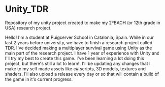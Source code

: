 # Unity_TDR
Repository of my unity project created to make my 2ºBACH (or 12th grade in USA) research project. 

Hello! I'm a student at Puigcerver School in Catalonia, Spain. While in our last 2 years before university, we have to finish a research project called TDR.
I've decided making a multiplayer survival game using Unity as the main part of the research project. I have 1 year of experience with Unity and I'll try my best to create this game.
I've been learning a lot doing this project, but there's still a lot to learn!.
I'll be updating any changes that I make to my self made assets like c# scripts, 3D models, textures and shaders. I'll also upload a release every day or so that will contain a build of the game in it's current progress. 
